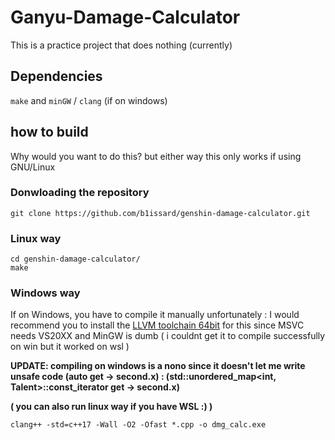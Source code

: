 # Ganyu-Damage-Calculator

This is a practice project that does nothing (currently)

## Dependencies

`make` and `minGW` / `clang` (if on windows)

## how to build

Why would you want to do this? but either way
this only works if using GNU/Linux

### Donwloading the repository

```shell
git clone https://github.com/b1issard/genshin-damage-calculator.git
```

### Linux way

```shell
cd genshin-damage-calculator/
make
```

### Windows way

If on Windows, you have to compile it manually unfortunately :
I would recommend you to install the [LLVM toolchain 64bit](<https://github.com/llvm/llvm-project/releases/download/llvmorg-11.0.0/LLVM-11.0.0-win64.exe>) for this since MSVC needs VS20XX and MinGW is dumb ( i couldnt get it to compile successfully on win but it worked on wsl ) 

**UPDATE: compiling on windows is a nono since it doesn't let me write unsafe code (auto get -> second.x) : (std::unordered_map<int, Talent>::const_iterator get -> second.x)**

**( you can also run linux way if you have WSL :) )**

```shell
clang++ -std=c++17 -Wall -O2 -Ofast *.cpp -o dmg_calc.exe
```
